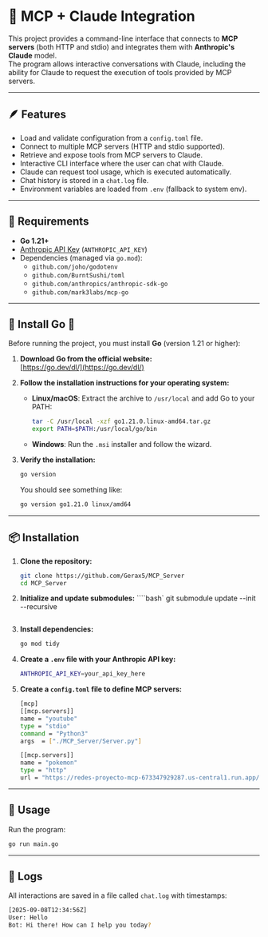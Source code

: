 # 🤖 MCP + Claude Integration

This project provides a command-line interface that connects to **MCP servers** (both HTTP and stdio) and integrates them with **Anthropic's Claude** model.  
The program allows interactive conversations with Claude, including the ability for Claude to request the execution of tools provided by MCP servers.

---

## 🪶 Features

- Load and validate configuration from a `config.toml` file.
- Connect to multiple MCP servers (HTTP and stdio supported).
- Retrieve and expose tools from MCP servers to Claude.
- Interactive CLI interface where the user can chat with Claude.
- Claude can request tool usage, which is executed automatically.
- Chat history is stored in a `chat.log` file.
- Environment variables are loaded from `.env` (fallback to system env).

---

## 🤨 Requirements

- **Go 1.21+**
- [Anthropic API Key](https://docs.anthropic.com/) (`ANTHROPIC_API_KEY`)
- Dependencies (managed via `go.mod`):
  - `github.com/joho/godotenv`
  - `github.com/BurntSushi/toml`
  - `github.com/anthropics/anthropic-sdk-go`
  - `github.com/mark3labs/mcp-go`

---

## 🙏 Install Go 🙏

Before running the project, you must install **Go** (version 1.21 or higher):

1. **Download Go from the official website:**  
   [https://go.dev/dl/](https://go.dev/dl/)

2. **Follow the installation instructions for your operating system:**

   - **Linux/macOS**: Extract the archive to `/usr/local` and add Go to your PATH:
     ```bash
     tar -C /usr/local -xzf go1.21.0.linux-amd64.tar.gz
     export PATH=$PATH:/usr/local/go/bin
     ```
   - **Windows**: Run the `.msi` installer and follow the wizard.

3. **Verify the installation:**
   ```bash
   go version
   ```
   You should see something like:
   ```bash
   go version go1.21.0 linux/amd64
   ```

---

## 📦 Installation

1. **Clone the repository:**

   ```bash
   git clone https://github.com/Gerax5/MCP_Server
   cd MCP_Server
   ```

2. **Initialize and update submodules:**
   ````bash`
   git submodule update --init --recursive

   ```

   ```

3. **Install dependencies:**

   ```bash
   go mod tidy
   ```

4. **Create a `.env` file with your Anthropic API key:**

   ```bash
   ANTHROPIC_API_KEY=your_api_key_here
   ```

5. **Create a `config.toml` file to define MCP servers:**

   ```bash
   [mcp]
   [[mcp.servers]]
   name = "youtube"
   type = "stdio"
   command = "Python3"
   args  = ["./MCP_Server/Server.py"]

   [[mcp.servers]]
   name = "pokemon"
   type = "http"
   url = "https://redes-proyecto-mcp-673347929287.us-central1.run.app/mcp"
   ```

---

## 🌵 Usage

Run the program:

```bash
go run main.go
```

---

## 📩 Logs

All interactions are saved in a file called `chat.log` with timestamps:

```bash
[2025-09-08T12:34:56Z]
User: Hello
Bot: Hi there! How can I help you today?
```
